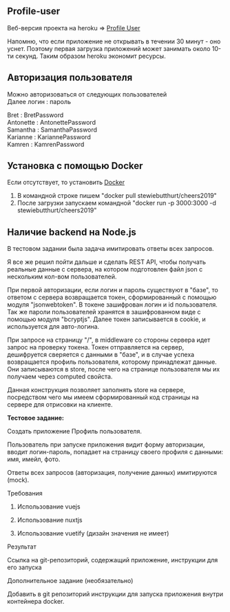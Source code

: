 ## Profile-user

Веб-версия проекта на heroku => [Profile User](https://profile-user.herokuapp.com/)

Напомню, что если приложение не открывать в течении 30 минут - оно уснет.
Поэтому первая загрузка приложений может занимать около 10-ти секунд.
Таким образом heroku экономит ресурсы.

## Авторизация пользователя

Можно авторизоваться от следующих пользователей<br>
Далее логин : пароль 

Bret : BretPassword<br>
Antonette : AntonettePassword<br>
Samantha : SamanthaPassword<br>
Karianne : KariannePassword<br>
Kamren : KamrenPassword<br>

## Установка с помощью Docker

Если отсутствует, то установить [Docker](https://docs.docker.com/desktop/)

1) В командной строке пишем "docker pull stewiebutthurt/cheers2019"
2) После загрузки запускаем командной "docker run -p 3000:3000 -d stewiebutthurt/cheers2019"


## Наличие backend на Node.js

В тестовом задании была задача имитировать ответы всех запросов. 

Я все же решил пойти дальше и сделать REST API, чтобы получать реальные данные с сервера, на котором подготовлен файл json с нескольким кол-вом пользователей. 

При первой авторизации, если логин и пароль существуют в "базе", то ответом с сервера возвращается токен, сформированный с помощью модуля "jsonwebtoken". В токене зашифрован логин и id пользователя. Так же пароли пользователей хранятся в зашифрованном виде с помощью модуля "bcryptjs". Далее токен записывается в cookie, и используется для авто-логина.

При запросе на страницу "/", в middleware со стороны сервера идет запрос на проверку токена. Токен отправляется на сервер, дешифруется сверяется с данными в "базе", и в случае успеха возвращается профиль пользователя, которому принадлежат данные. Они записываются в store, после чего на странице пользователя мы их получаем через computed свойста. 

Данная конструкция позволяет заполнять store на сервере, посредством чего мы имеем сформированный код страницы на сервере для отрисовки на клиенте. 



**Тестовое задание:**

Создать приложение Профиль пользователя.

Пользователь при запуске приложения видит форму авторизации, вводит логин-пароль, попадает на страницу своего профиля с данными: имя, имейл, фото.

 

Ответы всех запросов (авторизация, получение данных) имитируются (mock).

 

Требования

1.    Использование vuejs

2.    Использование nuxtjs

3.    Использование vuetify (дизайн значения не имеет)

 

Результат

Ссылка на git-репозиторий, содержащий приложение, инструкции для его запуска

 

Дополнительное задание (необязательно)

Добавить в git репозиторий инструкции для запуска приложения внутри контейнера docker.
